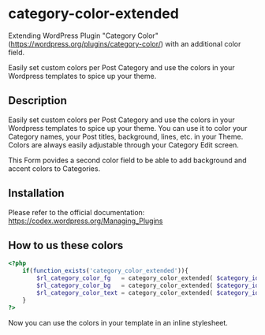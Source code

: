 category-color-extended
=======================

Extending WordPress Plugin "Category Color" (https://wordpress.org/plugins/category-color/) with an additional color field.

Easily set custom colors per Post Category and use the colors in your Wordpress templates to spice up your theme.

## Description

Easily set custom colors per Post Category and use the colors in your Wordpress templates to spice up your theme. You can use it to color your Category names, your Post titles, background, lines, etc. in your Theme. Colors are always easily adjustable through your Category Edit screen.

This Form povides a second color field to be able to add background and accent colors to Categories.

## Installation

Please refer to the official documentation: https://codex.wordpress.org/Managing_Plugins

## How to us these colors

```php
<?php
    if(function_exists('category_color_extended')){
        $rl_category_color_fg   = category_color_extended( $category_id )['rl_category_color_fg'];
        $rl_category_color_bg   = category_color_extended( $category_id )['rl_category_color_bg'];
        $rl_category_color_text = category_color_extended( $category_id )['rl_category_color_text'];
    }
?>
```

Now you can use the colors in your template in an inline stylesheet.

